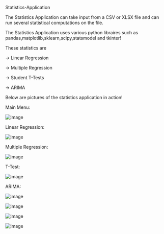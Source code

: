  Statistics-Application

 The Statistics Application can take input from a CSV or XLSX file and can run several statistical computations on the file. 

 The Statistics Application uses various python libraires such as pandas,matplotlib,sklearn,scipy,statsmodel and tkinter! 
 
 These statistics are
 
   -> Linear Regression
   
   -> Multiple Regression
   
   -> Student T-Tests
   
  -> ARIMA

  Below are pictures of the statistics application in action!

  Main Menu:

![image](https://github.com/AliMoeez/Statistics-Application/assets/77748153/892cf6b3-206b-4655-a3ba-2197264bdbd8)

Linear Regression:

![image](https://github.com/AliMoeez/Statistics-Application/assets/77748153/1f760d2b-e11c-4c6f-ad52-8b88e0819791)



Multiple Regression:

![image](https://github.com/AliMoeez/Statistics-Application/assets/77748153/cedc0a0b-bde5-4703-9b49-d84513ef662d)


T-Test:

![image](https://github.com/AliMoeez/Statistics-Application/assets/77748153/ea554f88-fd8c-4659-9094-cd5d1829397e)


ARIMA:

![image](https://github.com/AliMoeez/Statistics-Application/assets/77748153/cc77294b-4985-4f16-856f-88cd0ac84ebb)

![image](https://github.com/AliMoeez/Statistics-Application/assets/77748153/7789a495-5d5e-4b5d-9547-b0b989450d66)


![image](https://github.com/AliMoeez/Statistics-Application/assets/77748153/37479823-5102-484c-956a-f1cf72ac5028)

![image](https://github.com/AliMoeez/Statistics-Application/assets/77748153/eb43d03f-36cc-41a3-8949-ca8a193ad2ea)








 

